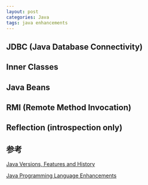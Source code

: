 ```yaml
---
layout: post
categories: Java
tags: java enhancements
---
```


## JDBC (Java Database Connectivity)

## Inner Classes

## Java Beans

## RMI (Remote Method Invocation)

## Reflection (introspection only)

## 参考

[Java Versions, Features and History](https://javapapers.com/core-java/java-features-and-history/)

[Java Programming Language Enhancements](https://docs.oracle.com/javase/8/docs/technotes/guides/language/enhancements.html)